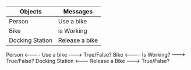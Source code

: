 | Objects | Messages |
|---------|----------|
|Person|Use a bike|
|Bike|is Working|
|Docking Station|Release a bike|

Person <---- Use a bike ---> True/False?
Bike <---- Is Working? ---> True/False?
Docking Station <--- Release a Bike ---> True/False?
